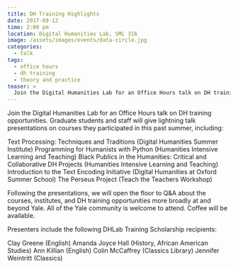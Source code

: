 ```yaml
---
title: DH Training Highlights
date: 2017-09-12
time: 2:00 pm
location: Digital Humanities Lab, SML 316
image: /assets/images/events/data-circle.jpg
categories:
  - talk
tags:
  - office hours
  - dh training
  - theory and practice
teaser: >
  Join the Digital Humanities Lab for an Office Hours talk on DH training opportunities. Graduate students and staff will give lightning talk presentations on courses they participated in this past summer.
---
```


Join the Digital Humanities Lab for an Office Hours talk on DH training opportunities. Graduate students and staff will give lightning talk presentations on courses they participated in this past summer, including:

Text Processing: Techniques and Traditions (Digital Humanities Summer Institute)
Programming for Humanists with Python (Humanities Intensive Learning and Teaching)
Black Publics in the Humanities: Critical and Collaborative DH Projects (Humanities Intensive Learning and Teaching)
Introduction to the Text Encoding Initiative (Digital Humanities at Oxford Summer School)
The Perseus Project (Teach the Teachers Workshop)

Following the presentations, we will open the floor to Q&A about the courses, institutes, and DH training opportunities more broadly at and beyond Yale.
All of the Yale community is welcome to attend. Coffee will be available.

Presenters include the following DHLab Training Scholarship recipients:

Clay Greene (English)
Amanda Joyce Hall (History, African American Studies)
Ann Killian (English)
Colin McCaffrey (Classics Library) 
Jennifer Weintritt (Classics)
